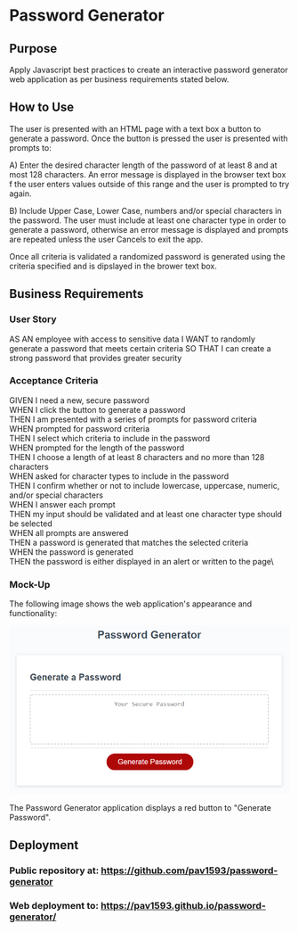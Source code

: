 # Password Generator

## Purpose

Apply Javascript best practices to create an interactive password generator web application as per business requirements stated below.

## How to Use

The user is presented with an HTML page with a text box a button to generate a password. Once the button is pressed the user is presented with prompts to:

A) Enter the desired character length of the password of at least 8 and at most 128 characters. An error message is displayed in the browser text box f the user enters values outside of this range and the user is prompted to try again.

B) Include Upper Case, Lower Case, numbers and/or special characters in the password. The user must include at least one character type in order to generate a password, otherwise an error message is displayed and prompts are repeated unless the user Cancels to exit the app.

Once all criteria is validated a randomized password is generated using the criteria specified and is dipslayed in the brower text box.

## Business Requirements

### User Story

AS AN employee with access to sensitive data
I WANT to randomly generate a password that meets certain criteria
SO THAT I can create a strong password that provides greater security

### Acceptance Criteria

GIVEN I need a new, secure password\
WHEN I click the button to generate a password\
THEN I am presented with a series of prompts for password criteria\
WHEN prompted for password criteria\
THEN I select which criteria to include in the password\
WHEN prompted for the length of the password\
THEN I choose a length of at least 8 characters and no more than 128 characters\
WHEN asked for character types to include in the password\
THEN I confirm whether or not to include lowercase, uppercase, numeric, and/or special characters\
WHEN I answer each prompt\
THEN my input should be validated and at least one character type should be selected\
WHEN all prompts are answered\
THEN a password is generated that matches the selected criteria\
WHEN the password is generated\
THEN the password is either displayed in an alert or written to the page\

### Mock-Up

The following image shows the web application's appearance and functionality:

![](./assets/03-javascript-homework-demo.png)

The Password Generator application displays a red button to "Generate Password".

## Deployment

### Public repository at: https://github.com/pav1593/password-generator

### Web deployment to: https://pav1593.github.io/password-generator/
